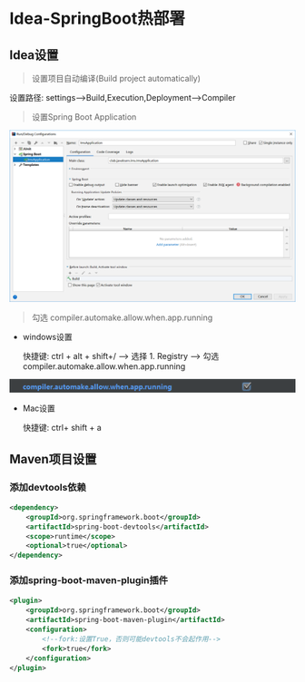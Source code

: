 # Idea-SpringBoot热部署

## Idea设置



> 设置项目自动编译(Build project automatically)

设置路径:  settings-->Build,Execution,Deployment-->Compiler



> 设置Spring Boot Application

![Spring Boot项目设置](.\images\application-cfg.png)



> 勾选 compiler.automake.allow.when.app.running

* windows设置

  快捷键: ctrl + alt + shift+/   --> 选择 1. Registry    --> 勾选 compiler.automake.allow.when.app.running

![running](.\images\idea-running.png)

* Mac设置

  快捷键: ctrl+ shift + a  



## Maven项目设置



### 添加devtools依赖

```xml
<dependency>
    <groupId>org.springframework.boot</groupId>
    <artifactId>spring-boot-devtools</artifactId>
    <scope>runtime</scope>
    <optional>true</optional>
</dependency>
```



### 添加spring-boot-maven-plugin插件

```xml
<plugin>
    <groupId>org.springframework.boot</groupId>
    <artifactId>spring-boot-maven-plugin</artifactId>
    <configuration>
        <!--fork:设置True，否则可能devtools不会起作用-->
        <fork>true</fork>
    </configuration>
</plugin>
```




